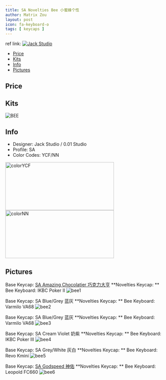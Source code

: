 ```yaml
---
title: SA Novelties Bee 小蜜蜂个性
author: Matrix Zou
layout: post
icon: fa-keyboard-o
tags: [ keycaps ]
---
```


ref link: 
<a target="_blank" href="//shang.qq.com/wpa/qunwpa?idkey=bd17d1dcd74d2c729d653386a9f04e4641ac3c979d004e178d76e9aa6ae1d382"><img border="0" src="//pub.idqqimg.com/wpa/images/group.png" alt="Jack Studio" title="Jack Studio"></a>

* [Price](#price)
* [Kits](#kits)
* [Info](#info)
* [Pictures](#pictures)

## Price


## Kits
<img src="{{ 'assets/images/noveltiesbee/kits_pics/bee.jpg' | relative_url }}" alt="BEE" class="image featured">

## Info
* Designer: Jack Studio / 0.01 Studio
* Profile: SA 
* Color Codes: YCF/NN
<img src="{{ 'assets/images/SP_ColorCodes/abs/SP_Abs_ColorCodes_YCF.png' | relative_url }}" alt="colorYCF" height="150" width="340">
<img src="{{ 'assets/images/SP_ColorCodes/abs/SP_Abs_ColorCodes_NN.png' | relative_url }}" alt="colorNN" height="150" width="340">

## Pictures
Base Keycap: [SA Amazing Chocolatier 巧克力大亨](https://matrixzj.github.io/2018/06/06/sa-amazing-chocolatier.html)
**Novelties Keycap: ** Bee
Keyboard: IKBC Poker II
<img src="{{ 'assets/images/noveltiesbee/rendering_pics/bee1.jpg' | relative_url }}" alt="bee1" class="image featured">

Base Keycap: SA Blue/Grey 蓝灰
**Novelties Keycap: ** Bee
Keyboard: Varmilo VA68
<img src="{{ 'assets/images/noveltiesbee/rendering_pics/bee2.jpg' | relative_url }}" alt="bee2" class="image featured">

Base Keycap: SA Blue/Grey 蓝灰
**Novelties Keycap: ** Bee
Keyboard: Varmilo VA68
<img src="{{ 'assets/images/noveltiesbee/rendering_pics/bee3.jpg' | relative_url }}" alt="bee3" class="image featured">

Base Keycap: SA Cream Violet 奶紫 
**Novelties Keycap: ** Bee
Keyboard: IKBC Poker III
<img src="{{ 'assets/images/noveltiesbee/rendering_pics/bee4.jpg' | relative_url }}" alt="bee4" class="image featured">

Base Keycap: SA Grey/White 灰白
**Novelties Keycap: ** Bee
Keyboard: Revo Kmini
<img src="{{ 'assets/images/noveltiesbee/rendering_pics/bee5.jpg' | relative_url }}" alt="bee5" class="image featured">

Base Keycap: [SA Godspeed 神佑](https://matrixzj.github.io/2018/06/05/SA-Godspeed.html)
**Novelties Keycap: ** Bee
Keyboard: Leopold FC660
<img src="{{ 'assets/images/noveltiesbee/rendering_pics/bee6.jpg' | relative_url }}" alt="bee6" class="image featured">
